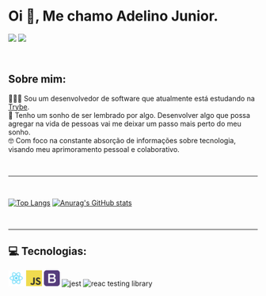 # Oi 👋, Me chamo Adelino Junior.

<a href="mailto:sevilharenzo@gmail.com"><img src="https://img.shields.io/badge/e‑mail-D14836.svg?style=for-the-badge&logo=GMail&logoColor=white"></a>
<a href="https://www.linkedin.com/in/renzo-sevilha/"><img src="https://img.shields.io/badge/linkedin-0077B5.svg?style=for-the-badge&logo=linkedin&logoColor=white"></a>

<br>

## Sobre mim:

👨🏼‍🎓 Sou um desenvolvedor de software que atualmente está estudando na <a href="https://www.betrybe.com/">Trybe</a>.
<br>
💭 Tenho um sonho de ser lembrado por algo. Desenvolver algo que possa agregar na vida de pessoas vai me deixar um passo mais perto do meu sonho.
<br>
🤓 Com foco na constante absorção de informações sobre tecnologia, visando meu aprimoramento pessoal e colaborativo.

<br>
<hr>
<br>

[![Top Langs](https://github-readme-stats.vercel.app/api/top-langs/?username=AdelinoJnr)](https://github.com/anuraghazra/github-readme-stats)
[![Anurag's GitHub stats](https://github-readme-stats.vercel.app/api?username=AdelinoJnr)](https://github.com/anuraghazra/github-readme-stats)

<br>
<hr>

##  💻 Tecnologias: 
<p display=flex>
<img height="32" width="32" src="https://raw.githubusercontent.com/github/explore/80688e429a7d4ef2fca1e82350fe8e3517d3494d/topics/react/react.png" 
alt="react"/>
<img height="32" width="32" src="https://raw.githubusercontent.com/github/explore/80688e429a7d4ef2fca1e82350fe8e3517d3494d/topics/javascript/javascript.png" alt="javascript"/>
<img height="32" width="32" src="https://raw.githubusercontent.com/github/explore/80688e429a7d4ef2fca1e82350fe8e3517d3494d/topics/bootstrap/bootstrap.png" alt="bootstrap"/>
<img height="30" width="30" src="https://seeklogo.com/images/J/jest-logo-F9901EBBF7-seeklogo.com.png" alt="jest"/>
<img height="30" width="30" src="https://testing-library.com/img/octopus-128x128.png" alt="reac testing library"/>                   
</p>
